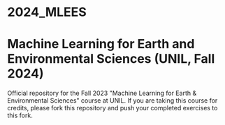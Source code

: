 # 2024_MLEES
# Machine Learning for Earth and Environmental Sciences (UNIL, Fall 2024)
Official repository for the Fall 2023 "Machine Learning for Earth &amp; Environmental Sciences" course at UNIL.  If you are taking this course for credits, please fork this repository and push your completed exercises to this fork.  
